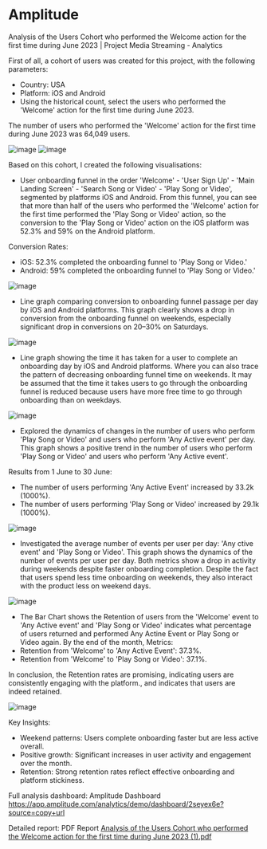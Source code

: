 # Amplitude
Analysis of the Users Cohort who performed the Welcome action for the first time during June 2023 | Project Media Streaming - Analytics

First of all, a cohort of users was created for this project, with the following parameters:
- Country: USA
- Platform: iOS and Android
- Using the historical count, select the users who performed the 'Welcome' action for the first time during June 2023. 

The number of users who performed the 'Welcome' action for the first time during June 2023 was 64,049 users.

![image](https://github.com/user-attachments/assets/5a4c0262-0169-4678-977f-3bed451d73c3) ![image](https://github.com/user-attachments/assets/1f4e30c1-1456-4c96-8b90-01bbc28a6841)


Based on this cohort, I created the following visualisations:

- User onboarding funnel in the order 'Welcome' - 'User Sign Up' - 'Main Landing Screen' - 'Search Song or Video' - 'Play Song or Video', segmented by platforms iOS and Android.
From this funnel, you can see that more than half of the users who performed the 'Welcome' action for the first time performed the 'Play Song or Video' action, so the conversion to the 'Play Song or Video' action on the iOS platform was 52.3% and 59% on the Android platform.

Conversion Rates:
- iOS: 52.3% completed the onboarding funnel to 'Play Song or Video.'
- Android: 59% completed the onboarding funnel to 'Play Song or Video.'

![image](https://github.com/user-attachments/assets/752bffee-8d9a-4e0f-9ada-9a17f869f5f7)

- Line graph comparing conversion to onboarding funnel passage per day by iOS and Android platforms.
This graph clearly shows a drop in conversion from the onboarding funnel on weekends, especially significant drop in conversions on 20–30% on Saturdays.

![image](https://github.com/user-attachments/assets/3203cb63-cc9d-4177-a584-a587d7e4bac1)

- Line graph showing the time it has taken for a user to complete an onboarding day by iOS and Android platforms.
Where you can also trace the pattern of decreasing onboarding funnel time on weekends.
It may be assumed that the time it takes users to go through the onboarding funnel is reduced because users have more free time to go through onboarding than on weekdays.

![image](https://github.com/user-attachments/assets/830304aa-c6fe-4c9f-b238-2040762205fe)

- Explored the dynamics of changes in the number of users who perform 'Play Song or Video' and users who perform 'Any Active event' per day.
This graph shows a positive trend in the number of users who perform 'Play Song or Video' and users who perform 'Any Active event'.

Results from 1 June to 30 June:
- The number of users performing 'Any Active Event' increased by 33.2k (1000%).
- The number of users performing 'Play Song or Video' increased by 29.1k (1000%).

![image](https://github.com/user-attachments/assets/e8ab2c53-c19d-4e99-9c93-cd46a251ce6f)

- Investigated the average number of events per user per day: 'Any ctive event' and 'Play Song or Video'.
This graph shows the dynamics of the number of events per user per day. Both metrics show a drop in activity during weekends despite faster onboarding completion.
Despite the fact that users spend less time onboarding on weekends, they also interact with the product less on weekend days.

![image](https://github.com/user-attachments/assets/d4de8fef-1b8f-4c0f-9edf-4fbdda53f706)

- The Bar Chart shows the Retention of users from the 'Welcome' event to 'Any Active event' and 'Play Song or Video' indicates what percentage of users returned and performed Any Actine Event or Play Song or Video again.
By the end of the month, Metrics:
- Retention from 'Welcome' to 'Any Active Event': 37.3%.
- Retention from 'Welcome' to 'Play Song or Video': 37.1%.

In conclusion, the Retention rates are promising, indicating users are consistently engaging with the platform., and indicates that users are indeed retained. 

![image](https://github.com/user-attachments/assets/22472f19-0f37-437f-b757-ab55c427540b)

Key Insights:
- Weekend patterns: Users complete onboarding faster but are less active overall.
- Positive growth: Significant increases in user activity and engagement over the month.
- Retention: Strong retention rates reflect effective onboarding and platform stickiness.

Full analysis dashboard: Amplitude Dashboard https://app.amplitude.com/analytics/demo/dashboard/2seyex6e?source=copy+url

Detailed report: PDF Report [Analysis of the Users Cohort who performed the Welcome action for the first time during June 2023 (1).pdf](https://github.com/user-attachments/files/18230582/Analysis.of.the.Users.Cohort.who.performed.the.Welcome.action.for.the.first.time.during.June.2023.1.pdf)












